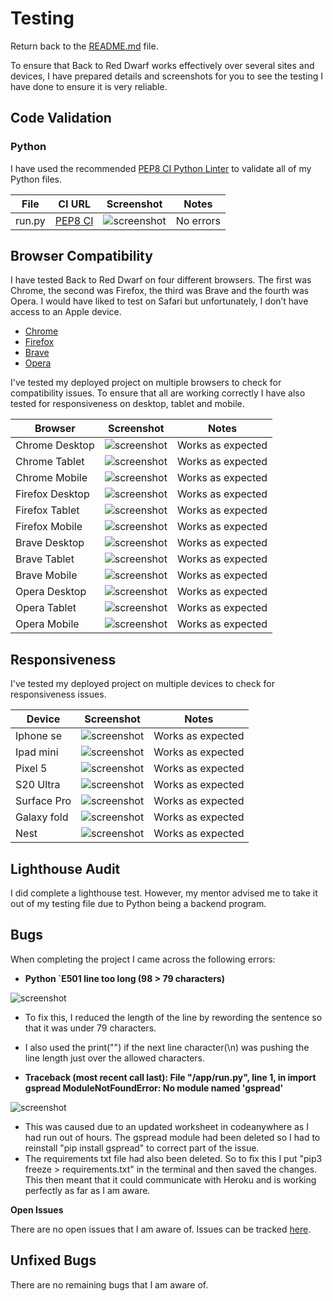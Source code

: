 # Testing


Return back to the [README.md](README.md) file.


To ensure that Back to Red Dwarf works effectively over several sites and devices, I have prepared details and screenshots for you to see the testing I have done to ensure it is very reliable.


## Code Validation


### Python


I have used the recommended [PEP8 CI Python Linter](https://pep8ci.herokuapp.com/) to validate all of my Python files.


| File | CI URL | Screenshot | Notes |
| --- | --- | --- | --- |
| run.py | [PEP8 CI](https://pep8ci.herokuapp.com/https://raw.githubusercontent.com/Pimmz/project-3/main/run.py) | ![screenshot](documentation/linter.png) | No errors |




## Browser Compatibility


I have tested Back to Red Dwarf on four different browsers. The first was Chrome, the second was Firefox, the third was Brave and the fourth was Opera. I would have liked to test on Safari but unfortunately, I don’t have access to an Apple device.


- [Chrome](https://www.google.com/chrome)
- [Firefox](https://www.mozilla.org/firefox/developer)
- [Brave](https://brave.com/download)
- [Opera](https://www.opera.com/download)




I've tested my deployed project on multiple browsers to check for compatibility issues. To ensure that all are working correctly I have also tested for responsiveness on desktop, tablet and mobile.


| Browser | Screenshot | Notes |
| --- | --- | --- |
| Chrome Desktop| ![screenshot](documentation/chrome-desktop.png) | Works as expected |
| Chrome Tablet | ![screenshot](documentation/chrome-tablet.png) | Works as expected |
| Chrome Mobile| ![screenshot](documentation/chrome-mobile.png) | Works as expected |
| Firefox Desktop| ![screenshot](documentation/firefox-desktop.png) | Works as expected |
| Firefox Tablet| ![screenshot](documentation/firefox-tablet.png) | Works as expected |
| Firefox Mobile| ![screenshot](documentation/firefox-mobile.png) | Works as expected |
| Brave Desktop| ![screenshot](documentation/brave-desktop.png) | Works as expected |
| Brave Tablet| ![screenshot](documentation/brave-tablet.png) | Works as expected |
| Brave Mobile| ![screenshot](documentation/brave-phone.png) | Works as expected |
| Opera Desktop| ![screenshot](documentation/opera-desktop.png) | Works as expected |
| Opera Tablet| ![screenshot](documentation/opera-tablet.png) | Works as expected |
| Opera Mobile| ![screenshot](documentation/opera-mobile.png) | Works as expected |




## Responsiveness


I've tested my deployed project on multiple devices to check for responsiveness issues.


| Device | Screenshot | Notes |
| --- | --- | --- |
| Iphone se | ![screenshot](documentation/iphone-se.png) | Works as expected |
| Ipad mini | ![screenshot](documentation/ipad-mini) | Works as expected |
| Pixel 5| ![screenshot](documentation/pixel5.png) | Works as expected |
| S20 Ultra | ![screenshot](documentation/s20Ultra.png) | Works as expected |
| Surface Pro | ![screenshot](documentation/surfacepro.png) | Works as expected |
| Galaxy fold | ![screenshot](documentation/fold.png) | Works as expected |
| Nest | ![screenshot](documentation/nest.png) | Works as expected |




## Lighthouse Audit


I did complete a lighthouse test. However, my mentor advised me to take it out of my testing file due to Python being a backend program.




## Bugs


When completing the project I came across the following errors:


- **Python `E501 line too long (98 > 79 characters)**


![screenshot](documentation/error.png)


- To fix this, I reduced the length of the line by rewording the sentence so that it was under 79 characters.
- I also used the print("") if the next line character(\n) was pushing the line length just over the allowed characters.


- **Traceback (most recent call last): File "/app/run.py", line 1, in <module> import gspread ModuleNotFoundError: No module named 'gspread'**


![screenshot](documentation/error1.png)


- This was caused due to an updated worksheet in codeanywhere as I had run out of hours. The gspread module had been deleted so I had to reinstall "pip install gspread" to correct part of the issue.
- The requirements txt file had also been deleted. So to fix this I put "pip3 freeze > requirements.txt" in the terminal and then saved the changes. This then meant that it could communicate with Heroku and is working perfectly as far as I am aware.


**Open Issues**


There are no open issues that I am aware of. Issues can be tracked [here](https://github.com/Pimmz/Project-3/issues).




## Unfixed Bugs


There are no remaining bugs that I am aware of.

